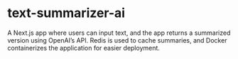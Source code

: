 # text-summarizer-ai
A Next.js app where users can input text, and the app returns a summarized version using OpenAI’s API. Redis is used to cache summaries, and Docker containerizes the application for easier deployment.
